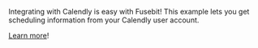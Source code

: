 Integrating with Calendly is easy with Fusebit! This example lets you get scheduling information from your Calendly user account.

[Learn more](https://developer.fusebit.io/docs/calendly)!
